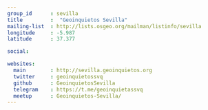 ```yaml
---
group_id      : sevilla
title         :  "Geoinquietos Sevilla"
mailing-list  : http://lists.osgeo.org/mailman/listinfo/sevilla
longitude     : -5.987
latitude      : 37.377

social:

websites:
  main        : http://sevilla.geoinquietos.org
  twitter     : geoinquietossvq
  github      : GeoinquietosSevilla
  telegram    : https://t.me/geoinquietassvq
  meetup      : Geoinquietos-Sevilla/
---
```

